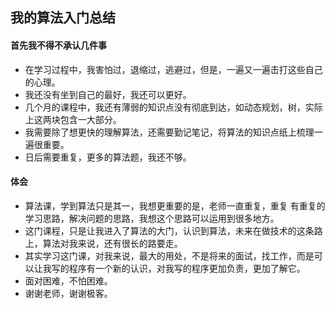 ## 我的算法入门总结

#### 首先我不得不承认几件事
* 在学习过程中，我害怕过，退缩过，逃避过，但是，一遍又一遍击打这些自己的心理。
* 我还没有坐到自己的最好，我还可以更好。
* 几个月的课程中，我还有薄弱的知识点没有彻底到达，如动态规划，树，实际上这两块包含一大部分。
* 我需要除了想更快的理解算法，还需要勤记笔记，将算法的知识点纸上梳理一遍很重要。
* 日后需要重复，更多的算法题，我还不够。

#### 体会
* 算法课，学到算法只是其一，我想更重要的是，老师一直重复，重复 有重复的学习思路，解决问题的思路，我想这个思路可以运用到很多地方。
* 这门课程，只是让我进入了算法的大门，认识到算法，未来在做技术的这条路上，算法对我来说，还有很长的路要走。
* 其实学习这门课，对我来说，最大的用处，不是将来的面试，找工作，而是可以让我写的程序有一个新的认识，对我写的程序更加负责，更加了解它。
* 面对困难，不怕困难。
* 谢谢老师，谢谢极客。